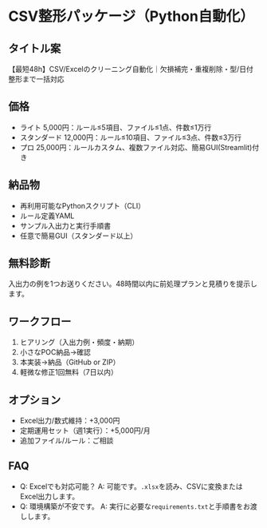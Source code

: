 # CSV整形パッケージ（Python自動化）

## タイトル案
【最短48h】CSV/Excelのクリーニング自動化｜欠損補完・重複削除・型/日付整形まで一括対応

## 価格
- ライト 5,000円：ルール≤5項目、ファイル≤1点、件数≤1万行
- スタンダード 12,000円：ルール≤10項目、ファイル≤3点、件数≤3万行
- プロ 25,000円：ルールカスタム、複数ファイル対応、簡易GUI(Streamlit)付き

## 納品物
- 再利用可能なPythonスクリプト（CLI）
- ルール定義YAML
- サンプル入出力と実行手順書
- 任意で簡易GUI（スタンダード以上）

## 無料診断
入出力の例を1つお送りください。48時間以内に前処理プランと見積りを提示します。

## ワークフロー
1) ヒアリング（入出力例・頻度・納期）  
2) 小さなPOC納品→確認  
3) 本実装→納品（GitHub or ZIP）  
4) 軽微な修正1回無料（7日以内）

## オプション
- Excel出力/数式維持：+3,000円
- 定期運用セット（週1実行）：+5,000円/月
- 追加ファイル/ルール：ご相談

## FAQ
- Q: Excelでも対応可能？ A: 可能です。`.xlsx`を読み、CSVに変換またはExcel出力します。  
- Q: 環境構築が不安です。 A: 実行に必要な`requirements.txt`と手順書をお渡しします。


